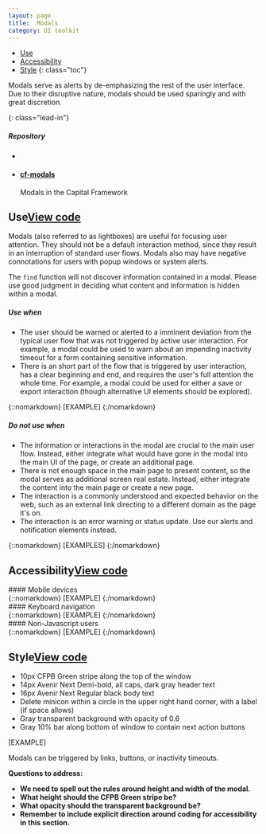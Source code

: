 ```yaml
---
layout: page
title:  Modals
category: UI toolkit
---
```


- [Use](#use)
- [Accessibility](#accessibility)
- [Style](#style)
{: class="toc"}

<div class="content-50 content-first">

<p>Modals serve as alerts by de-emphasizing the rest of the user interface. Due to their disruptive nature, modals should be used sparingly and with great discretion.</p>
{: class="lead-in"}

</div>

<div class="content-50 content-last">
  <h5 class="repo-list-header">Repository</h5>
  <ul class="repo-list">
    <li>
      <span class="cf-icon cf-icon-github"></span>
    </li>
    <li>
      <a href="https://github.com/cfpb/cf-modals"><h4>cf-modals</h4></a>
      <p>Modals in the Capital Framework</p>
    </li>
  </ul>
</div> 

<h2 id="use">Use<span class="cf-code-link"><a href="https://cfpb.github.io/cf-modals/docs/">View code <span class="cf-icon cf-icon-external-link"></span></a></span></h2>

Modals (also referred to as lightboxes) are useful for focusing user attention. They should not be a default interaction method, since they result in an interruption of standard user flows. Modals also may have negative connotations for users with popup windows or system alerts.

The `find` function will not discover information contained in a modal. Please use good judgment in deciding what content and information is hidden within a modal.

<div class="content-50 content-first">
  <h5 id="use-when">Use when</h5>
  <ul>
    <li>The user should be warned or alerted to a imminent deviation from the typical user flow that was not triggered by active user interaction. For example, a modal could be used to warn about an impending inactivity timeout for a form containing sensitive information.</li>
    <li>There is an short part of the flow that is triggered by user interaction, has a clear beginning and end, and requires the user's full attention the whole time. For example, a modal could be used for either a save or export interaction (though alternative UI elements should be explored).</li>
  </ul>
</div>
<div class="content-50 content-last">
{::nomarkdown}
[EXAMPLE]  
{:/nomarkdown}
</div>

<div class="content-50 content-first">
  <h5 id="do-not-use-when">Do not use when</h5>
  <ul>
    <li>The information or interactions in the modal are crucial to the main user flow. Instead, either integrate what would have gone in the modal into the main UI of the page, or create an additional page.</li>
    <li>There is not enough space in the main page to present content, so the modal serves as additional screen real estate. Instead, either integrate the content into the main page or create a new page.</li>
    <li>The interaction is a commonly understood and expected behavior on the web, such as an external link directing to a different domain as the page it's on.</li>
    <li>The interaction is an error warning or status update. Use our alerts and notification elements instead.</li>
    
  </ul>
</div>
<div class="content-50 content-last">
{::nomarkdown}
[EXAMPLES]  
{:/nomarkdown}
</div>


<h2 id="style">Accessibility<span class="cf-code-link"><a href="https://cfpb.github.io/cf-modals/docs/">View code <span class="cf-icon cf-icon-external-link"></span></a></span></h2>

<div class="content-67 content-first">
#### Mobile devices
</div>

<div class="content-33 content-last">
{::nomarkdown} 
[EXAMPLE]
{:/nomarkdown}
</div>

<div class="content-67 content-first">
#### Keyboard navigation
</div>

<div class="content-33 content-last">
{::nomarkdown} 
[EXAMPLE]
{:/nomarkdown}
</div>

<div class="content-67 content-first">
#### Non-Javascript users
</div>

<div class="content-33 content-last">
{::nomarkdown} 
[EXAMPLE]
{:/nomarkdown}
</div>

<h2 id="style">Style<span class="cf-code-link"><a href="https://cfpb.github.io/cf-modals/docs/">View code <span class="cf-icon cf-icon-external-link"></span></a></span></h2>

<div class="content-33 content-first">

<ul>
	<li>10px CFPB Green stripe along the top of the window</li>
	<li>14px Avenir Next Demi-bold, all caps, dark gray header text</li>
	<li>16px Avenir Next Regular black body text</li>
	<li>Delete minicon within a circle in the upper right hand corner, with a label (if space allows)</li>
	<li>Gray transparent background with opacity of 0.6</li>
	<li>Gray 10% bar along bottom of window to contain next action buttons</li>
</ul>

</div>

<div class="content-67 content-last">
[EXAMPLE]
</div>

Modals can be triggered by links, buttons, or inactivity timeouts.


**Questions to address:**

* **We need to spell out the rules around height and width of the modal.**
* **What height should the CFPB Green stripe be?**
* **What opacity should the transparent background be?**
* **Remember to include explicit direction around coding for accessibility in this section.**

<style scoped>

</style>










